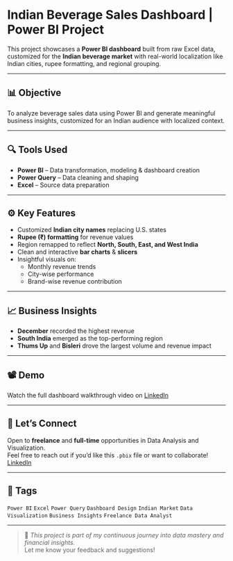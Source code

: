 # Indian Beverage Sales Dashboard | Power BI Project

This project showcases a **Power BI dashboard** built from raw Excel data, customized for the **Indian beverage market** with real-world localization like Indian cities, rupee formatting, and regional grouping.

---

## 📊 Objective

To analyze beverage sales data using Power BI and generate meaningful business insights, customized for an Indian audience with localized context.

---

## 🔍 Tools Used

- **Power BI** – Data transformation, modeling & dashboard creation  
- **Power Query** – Data cleaning and shaping  
- **Excel** – Source data preparation

---

## ⚙️ Key Features

- Customized **Indian city names** replacing U.S. states  
- **Rupee (₹) formatting** for revenue values  
- Region remapped to reflect **North, South, East, and West India**  
- Clean and interactive **bar charts** & **slicers**  
- Insightful visuals on:
  - Monthly revenue trends
  - City-wise performance
  - Brand-wise revenue contribution

---

## 📈 Business Insights

- **December** recorded the highest revenue  
- **South India** emerged as the top-performing region  
- **Thums Up** and **Bisleri** drove the largest volume and revenue impact  

---

## 📽️ Demo

Watch the full dashboard walkthrough video on [LinkedIn](https://www.linkedin.com/posts/activity-7335020992651542530-ZCcz?utm_source=share&utm_medium=member_desktop&rcm=ACoAACS-srEBBSbkJlewDFTWke88e92T9UrR_5M)

---

## 📩 Let’s Connect

Open to **freelance** and **full-time** opportunities in Data Analysis and Visualization.  
Feel free to reach out if you’d like this `.pbix` file or want to collaborate!
[LinkedIn](https://www.linkedin.com/in/rachit-shukla-895559152/)

---

## 🔖 Tags

`Power BI` `Excel` `Power Query` `Dashboard Design` `Indian Market` `Data Visualization` `Business Insights` `Freelance Data Analyst`

---

> 📌 *This project is part of my continuous journey into data mastery and financial insights.*  
> Let me know your feedback and suggestions!

